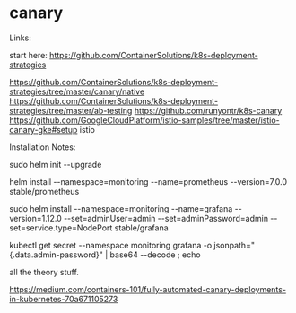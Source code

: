 # canary

Links:

start here: https://github.com/ContainerSolutions/k8s-deployment-strategies


https://github.com/ContainerSolutions/k8s-deployment-strategies/tree/master/canary/native
https://github.com/ContainerSolutions/k8s-deployment-strategies/tree/master/ab-testing
https://github.com/runyontr/k8s-canary
https://github.com/GoogleCloudPlatform/istio-samples/tree/master/istio-canary-gke#setup     istio 


Installation Notes:

sudo helm init --upgrade 

 helm install     --namespace=monitoring     --name=prometheus     --version=7.0.0     stable/prometheus
 
sudo helm install    --namespace=monitoring   --name=grafana    --version=1.12.0   --set=adminUser=admin   --set=adminPassword=admin    --set=service.type=NodePort 	    stable/grafana

kubectl get secret --namespace monitoring grafana -o jsonpath="{.data.admin-password}" | base64 --decode ; echo

all the theory stuff.

https://medium.com/containers-101/fully-automated-canary-deployments-in-kubernetes-70a671105273 


